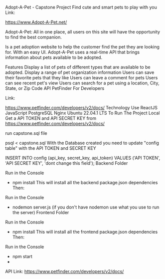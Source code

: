 Adopt-A-Pet - Capstone Project
Find cute and smart pets to play with you
Link:

https://www.Adopt-A-Pet.net/

Adopt-A-Pet:
All in one place, all users on this site will have the opportunity to find the best companion.

Is a pet adoption website to help the customer find the pet they are looking for. With an easy UI. Adopt-A-Pet uses a real-time API that brings information about pets available to be adopted.

Features
Display a list of pets of different types that are available to be adopted.
Display a range of pet organization information
Users can save their favorite pets that they like
Users can leave a comment for pets
Users can see recent pet's view
Users can search for a pet using a location, City, State, or Zip Code
API
PetFinder For Developers

Link:

https://www.petfinder.com/developers/v2/docs/
Technology Use
ReactJS
JavaScript
PostgreSQL
Nginx
Ubuntu 22.04.1 LTS
To Run The Project Local
Get a API TOKEN and API SECRET KEY from https://www.petfinder.com/developers/v2/docs/

run capstone.sql file

psql < capstone.sql
With the Database created you need to update "config table" with the API TOKEN and SECRET KEY

INSERT INTO config (api_key, secret_key, api_token) VALUES ('API TOKEN', 'API SECRET KEY', 'dont change this field');
Backend Folder

Run in the Console
- npm install
This will install all the backend package.json dependencies Then:

Run in the Console
- nodemon server.js 
(if you don't have nodemon use what you use to run the server)
Frontend Folder

Run in the Console
- npm install
This will install all the frontend package.json dependencies Then:

Run in the Console
- npm start
- 
API Link:
https://www.petfinder.com/developers/v2/docs/